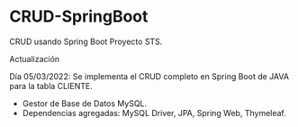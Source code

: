 # CRUD-SpringBoot
CRUD usando Spring Boot
Proyecto STS.

Actualización

Día 05/03/2022: Se implementa el CRUD completo en Spring Boot de JAVA para la tabla CLIENTE.
- Gestor de Base de Datos MySQL.
- Dependencias agregadas: MySQL Driver, JPA, Spring Web, Thymeleaf.
